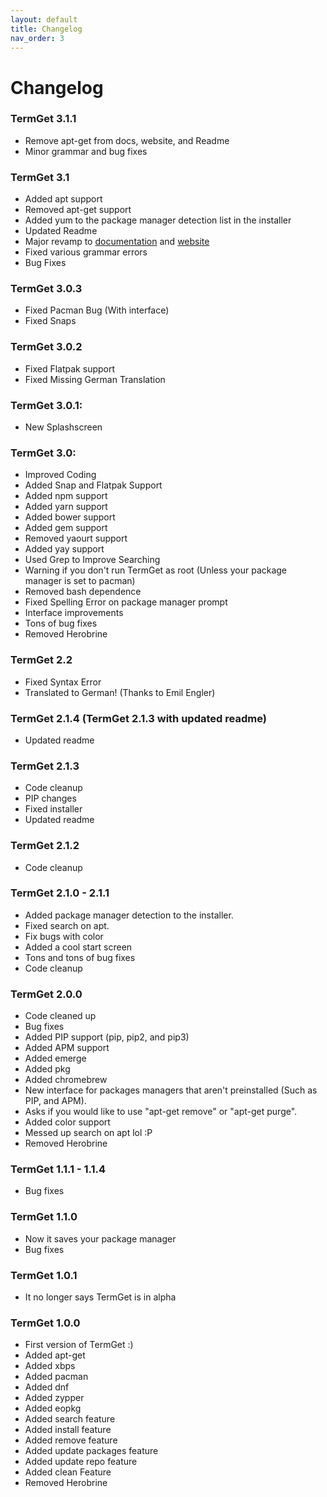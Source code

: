 ```yaml
---
layout: default
title: Changelog
nav_order: 3
---
```


# Changelog

### TermGet 3.1.1

- Remove apt-get from docs, website, and Readme
- Minor grammar and bug fixes

### TermGet 3.1

- Added apt support
- Removed apt-get support
- Added yum to the package manager detection list in the installer
- Updated Readme
- Major revamp to [documentation](https://termget.github.io/docs/) and [website](https://termget.github.io)
- Fixed various grammar errors
- Bug Fixes

### TermGet 3.0.3

- Fixed Pacman Bug (With interface)
- Fixed Snaps

### TermGet 3.0.2

- Fixed Flatpak support
- Fixed Missing German Translation

### TermGet 3.0.1:

- New Splashscreen

### TermGet 3.0:

- Improved Coding
- Added Snap and Flatpak Support
- Added npm support
- Added yarn support
- Added bower support
- Added gem support
- Removed yaourt support
- Added yay support
- Used Grep to Improve Searching
- Warning if you don't run TermGet as root (Unless your package manager is set to pacman)
- Removed bash dependence
- Fixed Spelling Error on package manager prompt
- Interface improvements
- Tons of bug fixes
- Removed Herobrine


### TermGet 2.2

- Fixed Syntax Error
- Translated to German! (Thanks to Emil Engler)

### TermGet 2.1.4 (TermGet 2.1.3 with updated readme)

- Updated readme

### TermGet 2.1.3

- Code cleanup
- PIP changes
- Fixed installer
- Updated readme

### TermGet 2.1.2

- Code cleanup

### TermGet 2.1.0 - 2.1.1

- Added package manager detection to the installer.
- Fixed search on apt.
- Fix bugs with color
- Added a cool start screen
- Tons and tons of bug fixes
- Code cleanup

### TermGet 2.0.0

- Code cleaned up
- Bug fixes
- Added PIP support (pip, pip2, and pip3)
- Added APM support
- Added emerge
- Added pkg
- Added chromebrew
- New interface for packages managers that aren't preinstalled (Such as PIP, and APM).
- Asks if you would like to use "apt-get remove" or "apt-get purge".
- Added color support
- Messed up search on apt lol :P
- Removed Herobrine

### TermGet 1.1.1 - 1.1.4

- Bug fixes

### TermGet 1.1.0

- Now it saves your package manager
- Bug fixes

### TermGet 1.0.1

- It no longer says TermGet is in alpha

### TermGet 1.0.0

- First version of TermGet :)
- Added apt-get
- Added xbps
- Added pacman
- Added dnf
- Added zypper
- Added eopkg
- Added search feature
- Added install feature
- Added remove feature
- Added update packages feature
- Added update repo feature
- Added clean Feature
- Removed Herobrine
